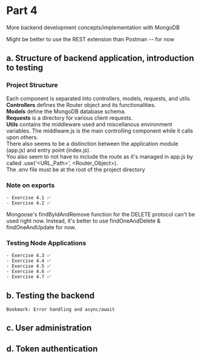 <!--- Reminder that Ctrl + Shift + V to Preview Markdown in VS Code -->
<!--- Emoji for easy copy & paste: ✅ -->

# Part 4
More backend development concepts/implementation with MongoDB  

Might be better to use the REST extension than Postman -- for now  

## a. Structure of backend application, introduction to testing
### Project Structure
Each component is separated into controllers, models, requests, and utils.  
**Controllers** defines the Router object and its functionalities.  
**Models** define the MongoDB database schema.  
**Requests** is a directory for various client requests.  
**Utils** contains the middleware used and miscellanous environment variables. The middlware.js is the main controlling component while it calls upon others.  
There also seems to be a distinction between the application module (app.js) and entry point (index.js).  
You also seem to not have to include the route as it's managed in app.js by called .use('\<URL_Path\>', \<Router_Object\>).  
The .env file must be at the root of the project directory
### Note on exports 
    - Exercise 4.1 ✅
    - Exercise 4.2 ✅
Mongoose's findByIdAndRemove function for the DELETE protocol can't be used right now.
Instead, it's better to use findOneAndDelete & findOneAndUpdate for now.

### Testing Node Applications
    - Exercise 4.3 ✅
    - Exercise 4.4 ✅
    - Exercise 4.5 ✅
    - Exercise 4.6 ✅
    - Exercise 4.7 ✅
## b. Testing the backend
    Bookmark: Error handling and async/await
## c. User administration
## d. Token authentication